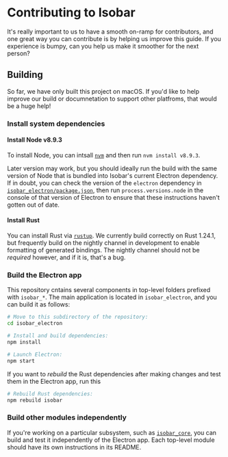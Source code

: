 # Contributing to Isobar

It's really important to us to have a smooth on-ramp for contributors, and one great way you can contribute is by helping us improve this guide. If you experience is bumpy, can you help us make it smoother for the next person?

## Building

So far, we have only built this project on macOS. If you'd like to help improve our build or documnetation to support other platfroms, that would be a huge help!

### Install system dependencies

#### Install Node v8.9.3

To install Node, you can intsall [`nvm`](https://github.com/creationix/nvm) and then run `nvm install v8.9.3`.

Later version may work, but you should ideally run the build with the same version of Node that is bundled into Isobar's current Electron dependency. If in doubt, you can check the version of the `electron` dependency in [`isobar_electron/package.json`](https://github.com/siberianmh/isobar/blob/master/isobar_electron/package.json), then run `process.versions.node` in the console of that version of Electron to ensure that these instructions haven't gotten out of date.

#### Install Rust

You can install Rust via [`rustup`](https://www.rustup.rs/). We currently build correctly on Rust 1.24.1, but frequently build on the nightly channel in development to enable formatting of generated bindings. The nightly channel should not be *required* however, and if it is, that's a bug.

### Build the Electron app

This repository cntains several components in top-level folders prefixed with `isobar_*`. The main application is located in `isobar_electron`, and you can build it as follows:

```sh
# Move to this subdirectory of the repository:
cd isobar_electron

# Install and build dependencies:
npm install

# Launch Electron:
npm start
```

If you want to *rebuild* the Rust dependencies after making changes and test them in the Electron app, run this

```sh
# Rebuild Rust dependencies:
npm rebuild isobar
```

### Build other modules independently

If you're working on a particular subsystem, such as [`isobar_core`](./isobar_core), you can build and test it independently of the Electron app. Each top-level module should have its own instructions in its README.

